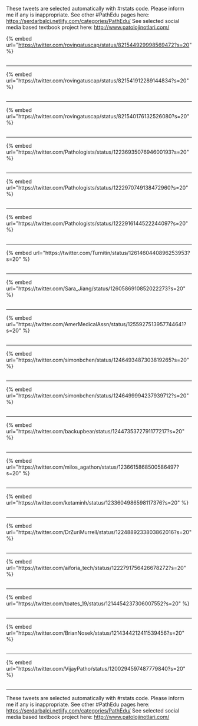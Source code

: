 

These tweets are selected automatically with #rstats code. Please inform me if any is inappropriate.
See other #PathEdu pages here: https://serdarbalci.netlify.com/categories/PathEdu/ 
See selected social media based textbook project here: http://www.patolojinotlari.com/

{% embed url="https://twitter.com/rovingatuscap/status/821544929998569472?s=20" %}<br>
<br>
<hr>
{% embed url="https://twitter.com/rovingatuscap/status/821541912289144834?s=20" %}<br>
<br>
<hr>
{% embed url="https://twitter.com/rovingatuscap/status/821540176132526080?s=20" %}<br>
<br>
<hr>
{% embed url="https://twitter.com/Pathologists/status/1223693507694600193?s=20" %}<br>
<br>
<hr>
{% embed url="https://twitter.com/Pathologists/status/1222970749138472960?s=20" %}<br>
<br>
<hr>
{% embed url="https://twitter.com/Pathologists/status/1222916144522244097?s=20" %}<br>
<br>
<hr>
{% embed url="https://twitter.com/Turnitin/status/1261460440896253953?s=20" %}<br>
<br>
<hr>
{% embed url="https://twitter.com/Sara_Jiang/status/1260586910852022273?s=20" %}<br>
<br>
<hr>
{% embed url="https://twitter.com/AmerMedicalAssn/status/1255927513957744641?s=20" %}<br>
<br>
<hr>
{% embed url="https://twitter.com/simonbchen/status/1246493487303819265?s=20" %}<br>
<br>
<hr>
{% embed url="https://twitter.com/simonbchen/status/1246499994237939712?s=20" %}<br>
<br>
<hr>
{% embed url="https://twitter.com/backupbear/status/1244735372791177217?s=20" %}<br>
<br>
<hr>
{% embed url="https://twitter.com/milos_agathon/status/1236615868500586497?s=20" %}<br>
<br>
<hr>
{% embed url="https://twitter.com/ketaminh/status/1233604986598117376?s=20" %}<br>
<br>
<hr>
{% embed url="https://twitter.com/DrZuriMurrell/status/1224889233803862016?s=20" %}<br>
<br>
<hr>
{% embed url="https://twitter.com/aiforia_tech/status/1222791756426678272?s=20" %}<br>
<br>
<hr>
{% embed url="https://twitter.com/toates_19/status/1214454237306007552?s=20" %}<br>
<br>
<hr>
{% embed url="https://twitter.com/BrianNosek/status/1214344212411539456?s=20" %}<br>
<br>
<hr>
{% embed url="https://twitter.com/VijayPatho/status/1200294597487779840?s=20" %}<br>
<br>
<hr>


These tweets are selected automatically with #rstats code. Please inform me if any is inappropriate.
See other #PathEdu pages here: https://serdarbalci.netlify.com/categories/PathEdu/ 
See selected social media based textbook project here: http://www.patolojinotlari.com/
